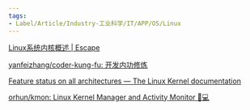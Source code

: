 ```yaml
---
tags:
- Label/Article/Industry-工业科学/IT/APP/OS/Linux
---
```


[Linux系统内核概述 | Escape](https://www.escapelife.site/posts/3acaa44c.html)

[yanfeizhang/coder-kung-fu: 开发内功修炼](https://github.com/yanfeizhang/coder-kung-fu)

[Feature status on all architectures — The Linux Kernel documentation](https://docs.kernel.org/admin-guide/features.html)

[orhun/kmon: Linux Kernel Manager and Activity Monitor 🐧💻](https://github.com/orhun/kmon)
